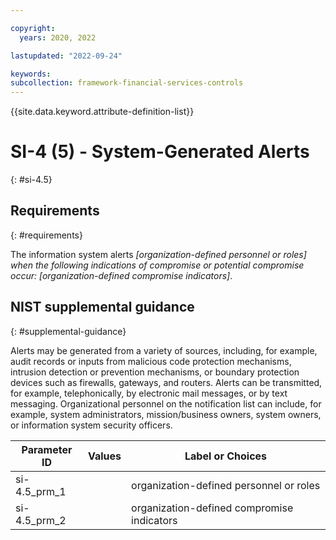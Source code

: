 ```yaml
---

copyright:
  years: 2020, 2022

lastupdated: "2022-09-24"

keywords: 
subcollection: framework-financial-services-controls
---
```


{{site.data.keyword.attribute-definition-list}}

         
# SI-4 (5) - System-Generated Alerts
{: #si-4.5}

## Requirements
{: #requirements}

The information system alerts _[organization-defined personnel or roles] when the following indications of compromise or potential compromise occur: [organization-defined compromise indicators]_.

## NIST supplemental guidance
{: #supplemental-guidance}

Alerts may be generated from a variety of sources, including, for example, audit records or inputs from malicious code protection mechanisms, intrusion detection or prevention mechanisms, or boundary protection devices such as firewalls, gateways, and routers. Alerts can be transmitted, for example, telephonically, by electronic mail messages, or by text messaging. Organizational personnel on the notification list can include, for example, system administrators, mission/business owners, system owners, or information system security officers.

| Parameter ID | Values | Label or Choices |
|---|---|---|
| si-4.5_prm_1 |  | organization-defined personnel or roles |
| si-4.5_prm_2 |  | organization-defined compromise indicators |


